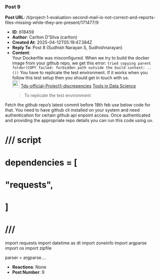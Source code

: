 ### Post 9
**Post URL**: /t/project-1-evaluation-second-mail-is-not-correct-and-reports-files-missing-while-they-are-present/171477/9
- **ID**: 618459
- **Author**: Carlton D'Silva (carlton)
- **Created At**: 2025-04-12T05:19:47.384Z
- **Reply To**: Post 8 (Sudhish Narayan S, Sudhishnarayan)
- **Content**:  
  Your Dockerfile was misconfigured. When we try to build the docker image from your github repo, we get this error:
<code>tried copying parent folder(COPY failed: forbidden path outside the build context: .. ())</code>
You have to replicate the test environment. If it works when you follow this test setup then you should get in touch with us.<aside class="quote quote-modified" data-post="316" data-topic="171141">
  <div class="title">
    <div class="quote-controls"></div>
    <img alt="" width="24" height="24" src="https://dub1.discourse-cdn.com/flex013/user_avatar/discourse.onlinedegree.iitm.ac.in/carlton/48/56317_2.png" class="avatar">
    <a href="https://discourse.onlinedegree.iitm.ac.in/t/tds-official-project1-discrepencies/171141/316">Tds-official-Project1-discrepencies</a> <a class="badge-category__wrapper " href="/c/courses/tds-kb/34"><span data-category-id="34" style="--category-badge-color: #0088CC; --category-badge-text-color: #FFFFFF; --parent-category-badge-color: #3AB54A;" data-parent-category-id="9" data-drop-close="true" class="badge-category --has-parent" title="This category is created to address subject-specific queries related to Tools in Data Science"><span class="badge-category__name">Tools in Data Science</span></span></a>
  </div>
  <blockquote>
    To replicate the test environment: 
Fetch the github repo’s latest commit before 18th feb use below code for that. You need to have github cli installed on your system and need authentication for certain github api enpoint access. Once authenticated and providing the appropriate repo details you can  run this code using uv. 
# /// script
# dependencies = [
#   "requests",
# ]
# ///

import requests
import datetime as dt
import zoneinfo
import argparse
import os
import zipfile

parser = argparse.…
  </blockquote>
</aside>

- **Reactions**: None
- **Post Number**: 9

